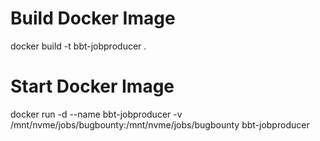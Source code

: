 # Build Docker Image
docker build -t bbt-jobproducer .

# Start Docker Image
docker run -d --name bbt-jobproducer -v /mnt/nvme/jobs/bugbounty:/mnt/nvme/jobs/bugbounty bbt-jobproducer
